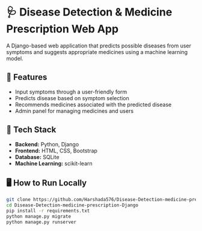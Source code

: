 # 🩺 Disease Detection & Medicine Prescription Web App

A Django-based web application that predicts possible diseases from user symptoms and suggests appropriate medicines using a machine learning model.

## 🚀 Features
- Input symptoms through a user-friendly form
- Predicts disease based on symptom selection
- Recommends medicines associated with the predicted disease
- Admin panel for managing medicines and users

## 🧠 Tech Stack
- **Backend:** Python, Django
- **Frontend:** HTML, CSS, Bootstrap
- **Database:** SQLite
- **Machine Learning:** scikit-learn

## 🖥️ How to Run Locally
```bash
git clone https://github.com/Harshada576/Disease-Detection-medicine-prescription-Django.git
cd Disease-Detection-medicine-prescription-Django
pip install -r requirements.txt
python manage.py migrate
python manage.py runserver
